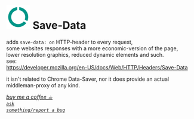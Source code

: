 <h1><img src="resources/icon.png" height="64" width="64"/> Save-Data</h1>

adds <code>save-data: on</code> HTTP-header to every request,  
some websites responses with a more economic-version of the page,  
lower resolution graphics, reduced dynamic elements and such.  
see:  
https://developer.mozilla.org/en-US/docs/Web/HTTP/Headers/Save-Data  

it isn't related to Chrome Data-Saver, nor it does provide an actual middleman-proxy of any kind.

<a href="https://paypal.me/e1adkarak0/5USD"><em>buy me a coffee ☕︎</em></a>  
<a href="https://github.com/eladkarako/chrome_extensions/issues/new?title=Save-Data%20-%20"><em><code>ask something/report a bug</code></em></a>  
